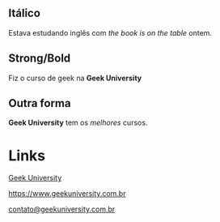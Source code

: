 ## Itálico

Estava estudando inglês com _the book is on the table_ ontem.

## Strong/Bold

Fiz o curso de geek na **Geek University**

## Outra forma

__Geek University__ tem os *melhores* cursos.

# Links

[Geek University](https://www.geekuniversity.com.br "Website da Geek University")

<https://www.geekuniversity.com.br>

<contato@geekuniversity.com.br>
